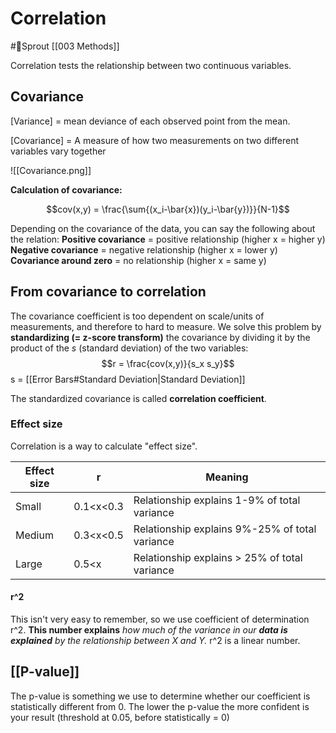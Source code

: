# Correlation
#🌿Sprout 
[[003 Methods]]


Correlation tests the relationship between two continuous variables.
## Covariance

[Variance] = mean deviance of each observed point from the mean.

[Covariance] = A measure of how two measurements on two different variables vary together

![[Covariance.png]]

**Calculation of covariance:**

$$cov(x,y) = \frac{\sum{(x_i-\bar{x})(y_i-\bar{y})}}{N-1}$$

Depending on the covariance of the data, you can say the following about the relation:
**Positive covariance** = positive relationship (higher x = higher y)  
**Negative covariance** = negative relationship (higher x = lower y)  
**Covariance around zero** = no relationship (higher x = same y)

## From covariance to correlation
The covariance coefficient is too dependent on scale/units of measurements, and therefore to hard to measure. We solve this problem by **standardizing (= z-score transform)** the covariance by dividing it by the product of the *s* (standard deviation) of the two variables:
$$r = \frac{cov(x,y)}{s_x s_y}$$
s = [[Error Bars#Standard Deviation|Standard Deviation]]


The standardized covariance is called **correlation coefficient**.

### Effect size
Correlation is a way to calculate "effect size".

| Effect size | r         | Meaning                                        |
| ----------- | --------- | ---------------------------------------------- |
| Small       | 0.1<x<0.3 | Relationship explains 1-9% of total variance   |
| Medium      | 0.3<x<0.5 | Relationship explains 9%-25% of total variance |
| Large       | 0.5<x     | Relationship explains > 25% of total variance  |


#### r^2
This isn't very easy to remember, so we use coefficient of determination r^2.
**This number explains** *how much of the variance in our **data is explained** by the relationship between X and Y.*
r^2 is a linear number.



## [[P-value]]
The p-value is something we use to determine whether our coefficient is statistically different from 0.
The lower the p-value the more confident is your result (threshold at 0.05, before statistically = 0)